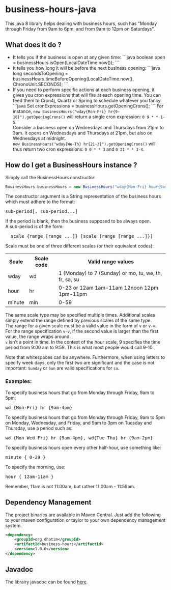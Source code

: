 <h1>business-hours-java</h1>

This java 8 library helps dealing with business hours, such has "Monday through Friday from 9am to 6pm, and from 9am to 12pm on Saturdays".

<h2>What does it do ?</h2>
 
 <ul>
 <li>
    It tells you if the business is open at any given time:
```java
boolean open = businessHours.isOpen(LocalDateTime.now());
```
 </li>
 <li>
    It tells you how long it will be before the next business opening:
```java
long secondsToOpening = businessHours.timeBeforeOpening(LocalDateTime.now(), ChronoUnit.SECONDS);
```
  </li>
  <li>
    If you need to perform specific actions at each business opening, it gives you cron expressions that will fire at each opening time.
    You can feed them to Cron4j, Quartz or Spring to schedule whatever you fancy.
```java
Set<String> cronExpressions = businessHours.getOpeningCrons();
```
For instance, <code>new BusinessHours("wday{Mon-Fri} hr{9-18}").getOpeningCrons()</code> will return a single cron expression: <code>0 9 * * 1-5</code>.
    <br>
    Consider a business open on Wednesdays and Thursdays from 21pm to 3am. It opens on Wednesdays and Thursdays at 21pm, but also on Wednesdays at midnight.<br>
    <code>new BusinessHours("wday{We-Th} hr{21-3}").getOpeningCrons()</code> will thus return two cron expressions: <code>0 0 * * 3</code> and <code>0 21 * * 3-4</code>.
  </ul>
  
<h2> How do I get a BusinessHours instance ?</h2>

Simply call the BusinessHours constructor:

```java
BusinessHours businessHours = new BusinessHours("wday{Mon-Fri} hour{9am-6pm}, wday{Sat} hour{9am-12pm}");
```

The constructor argument is a String representation of the business hours which must adhere to the format:

<pre>sub-period[, sub-period...]</pre>

If the period is blank, then the business supposed to be always open.
<br>
A sub-period is of the form:
<pre>  scale {range [range ...]} [scale {range [range ...]}]</pre>
Scale must be one of three different scales (or their equivalent codes):
 <table summary="valid period scales">
  <tr>
    <th>Scale</th>
    <th>Scale code</th>
    <th>Valid range values</th>
  </tr>
  <tr>
    <td>wday</td>
    <td>wd</td>
    <td>1 (Monday) to 7 (Sunday) or mo, tu, we, th, fr, sa, su</td>
  </tr>
  <tr>
    <td>hour</td>
    <td>hr</td>
    <td>0-23 or 12am 1am-11am 12noon 12pm 1pm-11pm</td>
  </tr>
  <tr>
    <td>minute</td>
    <td>min</td>
    <td>0-59</td>
  </tr>
 </table>
 
 The same scale type may be specified multiple times. Additional scales simply extend the range defined by previous scales of the same type.
 <br>
 The range for a given scale must be a valid value in the form of <code>v</code> or <code>v-v</code>.
 <br>
 For the range specification <code>v-v</code>, if the second value is larger than the first value, the range wraps around.
 <br>
 <code>v</code> isn't a point in time. In the context of the hour scale, 9 specifies the time period from 9:00 am to 9:59.
 This is what most people would call 9-10.
 <p>
 Note that whitespaces can be anywhere.
 Furthermore, when using letters to specify week days, only the first two are significant and the case is not important:
 <code>Sunday</code> or <code>Sun</code> are valid specifications for <code>su</code>.
 
 <h3>Examples:</h3>
 
 To specify  business hours that go from Monday through Friday, 9am to 5pm:
 
 <pre>wd {Mon-Fri} hr {9am-4pm}</pre>
 
 To specify business hours that go from Monday through Friday, 9am to 5pm on Monday, Wednesday, and Friday, and 9am to 3pm on Tuesday and Thursday,
 use a period such as:
 
 <pre>wd {Mon Wed Fri} hr {9am-4pm}, wd{Tue Thu} hr {9am-2pm}</pre>
 
 To specify business hours open every other half-hour, use something like:
 <pre>minute { 0-29 }</pre>
 
 To specify the morning, use:
 
 <pre>hour { 12am-11am }</pre>
 
 Remember, 11am is not 11:00am, but rather 11:00am - 11:59am.
 
 <h2>Dependency Management</h2>

The project binaries are available in Maven Central. Just add the following to your maven configuration or taylor to your own dependency management system.
```xml
<dependency>
    <groupId>org.dhatim</groupId>
    <artifactId>business-hours</artifactId>
    <version>1.0.0</version>
</dependency>
```

<h2>Javadoc</h2>

The librairy javadoc can be found <a href="http://dhatim.github.io/business-hours-java/">here</a>.

